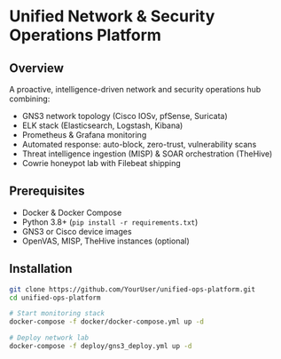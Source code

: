 # Unified Network & Security Operations Platform

## Overview
A proactive, intelligence-driven network and security operations hub combining:
- GNS3 network topology (Cisco IOSv, pfSense, Suricata)
- ELK stack (Elasticsearch, Logstash, Kibana)
- Prometheus & Grafana monitoring
- Automated response: auto-block, zero-trust, vulnerability scans
- Threat intelligence ingestion (MISP) & SOAR orchestration (TheHive)
- Cowrie honeypot lab with Filebeat shipping

## Prerequisites
- Docker & Docker Compose
- Python 3.8+ (`pip install -r requirements.txt`)
- GNS3 or Cisco device images
- OpenVAS, MISP, TheHive instances (optional)

## Installation
```bash
git clone https://github.com/YourUser/unified-ops-platform.git
cd unified-ops-platform

# Start monitoring stack
docker-compose -f docker/docker-compose.yml up -d

# Deploy network lab
docker-compose -f deploy/gns3_deploy.yml up -d



